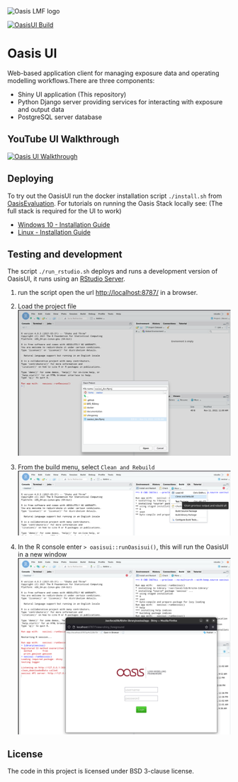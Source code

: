 <img src="https://oasislmf.org/packages/oasis_theme_package/themes/oasis_theme/assets/src/oasis-lmf-colour.png" alt="Oasis LMF logo" width="250"/>

[![OasisUI Build](https://github.com/OasisLMF/OasisUI/actions/workflows/build.yml/badge.svg?branch=master&event=push)](https://github.com/OasisLMF/OasisUI/actions/workflows/build.yml)

# Oasis UI
Web-based application client for managing exposure data and operating modelling workflows.There are three components:
  * Shiny UI application (This repository)
  * Python Django server providing services for interacting with exposure and output data
  * PostgreSQL server database

## YouTube UI Walkthrough
[![Oasis UI Walkthrough](https://img.youtube.com/vi/tHRetuhpQzA/0.jpg)](https://www.youtube.com/watch?v=tHRetuhpQzA)

## Deploying

To try out the OasisUI run the docker installation script `./install.sh` from [OasisEvaluation](https://github.com/OasisLMF/OasisEvaluation).
For tutorials on running the Oasis Stack locally see: (The full stack is required for the UI to work) 
* [Windows 10 - Installation Guide](https://www.youtube.com/watch?v=SxRt5E-Y5Sw)
* [Linux - Installation Guide](https://www.youtube.com/watch?v=OFLTpGGEM10)


## Testing and development 

The script `./run_rstudio.sh` deploys and runs a development version of OasisUI, it runs using an [RStudio Server](https://documentation.dnanexus.com/getting-started/developer-tutorials/web-app-let-tutorials/running-rstudio-server).
1. run the script open the url [http://localhost:8787/](http://localhost:8787/) in a browser. 
2. Load the project file 
![Load Project](.img/dev_load_project.png?raw=true "Load RStudio Project")
3. From the build menu, select `Clean and Rebuild`
![Build App](.img/dev_build_oasisui.png?raw=true "Build Application")

4. In the R console enter `> oasisui::runOasisui()`, this will run the OasisUI in a new window 
![Run App](.img/dev_run_oasisui.png?raw=true "Run Application")

## License
The code in this project is licensed under BSD 3-clause license.

